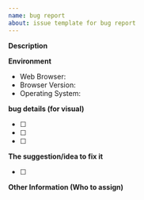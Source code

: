 ```yaml
---
name: bug report
about: issue template for bug report
---
```


**Description**

<progress-short-description> 

**Environment**

*   Web Browser:
*   Browser Version: 
*   Operating System:

**bug details (for visual)**

*   [ ] <item1>
*   [ ] <item2>
*   [ ] <item3>

**The suggestion/idea to fix it**

*   [ ] <method1>

**Other Information (Who to assign)** 

<description>

